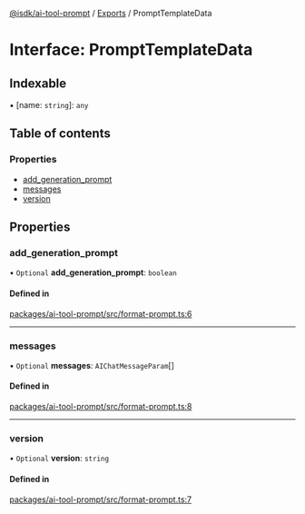 [@isdk/ai-tool-prompt](../README.md) / [Exports](../modules.md) / PromptTemplateData

# Interface: PromptTemplateData

## Indexable

▪ [name: `string`]: `any`

## Table of contents

### Properties

- [add\_generation\_prompt](PromptTemplateData.md#add_generation_prompt)
- [messages](PromptTemplateData.md#messages)
- [version](PromptTemplateData.md#version)

## Properties

### add\_generation\_prompt

• `Optional` **add\_generation\_prompt**: `boolean`

#### Defined in

[packages/ai-tool-prompt/src/format-prompt.ts:6](https://github.com/isdk/ai-tool-prompt.js/blob/afd19d024719e94e430872e6062c04fa1cd768e0/src/format-prompt.ts#L6)

___

### messages

• `Optional` **messages**: `AIChatMessageParam`[]

#### Defined in

[packages/ai-tool-prompt/src/format-prompt.ts:8](https://github.com/isdk/ai-tool-prompt.js/blob/afd19d024719e94e430872e6062c04fa1cd768e0/src/format-prompt.ts#L8)

___

### version

• `Optional` **version**: `string`

#### Defined in

[packages/ai-tool-prompt/src/format-prompt.ts:7](https://github.com/isdk/ai-tool-prompt.js/blob/afd19d024719e94e430872e6062c04fa1cd768e0/src/format-prompt.ts#L7)
